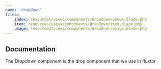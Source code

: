```yaml
---
name: 'dropdown'
files:
    index: resources/views/components/dropdown/index.blade.php
    item: resources/views/components/dropdown/item.blade.php
    usage: resources/views/components/dropdown/usage.blade.php
---
```



## Documentation 

The *Dropdown* component is the drop component that we use in fluxtor 

